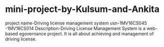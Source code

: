 # mini-project-by-Kulsum-and-Ankita
project name-Driving license management system
usn-1MV16CS045
   -1MV16CS014
Description-Driving License Management System is a web-based egovernance project. It is all about achieving and management of driving license. 
